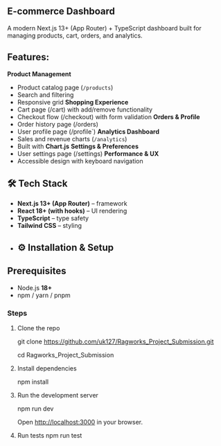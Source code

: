 ## E-commerce Dashboard
A modern Next.js 13+ (App Router) + TypeScript dashboard built for managing products, cart, orders, and analytics.

## Features:

**Product Management**
  * Product catalog page (`/products`)
  * Search and filtering
  * Responsive grid
**Shopping Experience**
  * Cart page (/cart) with add/remove functionality
  * Checkout flow (/checkout) with form validation
**Orders & Profile**
  * Order history page (/orders)
  * User profile page (/profile`)
**Analytics Dashboard**
  * Sales and revenue charts (`/analytics`)
  * Built with **Chart.js**
**Settings & Preferences**
  * User settings page (/settings)
**Performance & UX**
  * Accessible design with keyboard navigation

## 🛠️ Tech Stack

* **Next.js 13+ (App Router)** – framework
* **React 18+ (with hooks)** – UI rendering
* **TypeScript** – type safety
* **Tailwind CSS** – styling
* ## ⚙️ Installation & Setup

## Prerequisites

* Node.js **18+**
* npm / yarn / pnpm

### Steps

1. Clone the repo
   
   git clone https://github.com/uk127/Ragworks_Project_Submission.git
   
   cd Ragworks_Project_Submission
   
2. Install dependencies

   npm install
   
3. Run the development server
 
   npm run dev
   
   Open [http://localhost:3000](http://localhost:3000) in your browser.
   
4. Run tests
   npm run test


